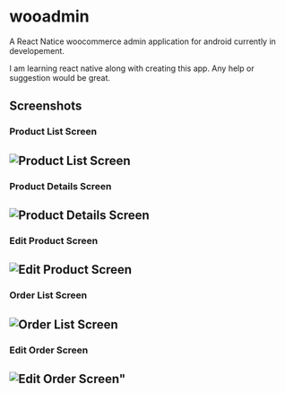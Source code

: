 # wooadmin
A React Natice woocommerce admin application for android currently in developement.

I am learning react native along with creating this app.
Any help or suggestion would be great.

## Screenshots
### **Product List Screen**
![Product List Screen](/screenshots/1.png?raw=true "Product List Screen")
---
### **Product Details Screen**
![Product Details Screen](/screenshots/2.png?raw=true "Product Details Screen")
---
### **Edit Product Screen**
![Edit Product Screen](/screenshots/3.png?raw=true "Edit Product Screen")
---
### **Order List Screen**
![Order List Screen](/screenshots/4.png?raw=true "Order List Screen")
---
### **Edit Order Screen**
![Edit Order Screen"](/screenshots/5.png?raw=true "Edit Order Screen")
---
